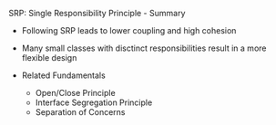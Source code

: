
SRP: Single Responsibility Principle - Summary

- Following SRP leads to lower coupling and high cohesion
- Many small classes with disctinct responsibilities result in a more flexible design

- Related Fundamentals
	- Open/Close Principle
	- Interface Segregation Principle
	- Separation of Concerns

